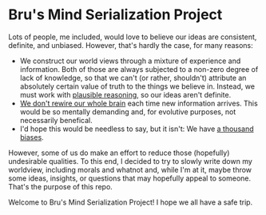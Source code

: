 # Bru's Mind Serialization Project

Lots of people, me included, would love to believe our ideas are consistent,
definite, and unbiased. However, that's hardly the case, for many reasons:
* We construct our world views through a mixture of experience and information.
  Both of those are always subjected to a non-zero degree of lack of knowledge,
  so that we can't (or rather, shouldn't) attribute an absolutely certain value
  of truth to the things we believe in.
  Instead, we must work with [plausible reasoning](
    https://www.youtube.com/watch?v=P6P1rjJuD_M
  ), so our ideas aren't definite.
* [We don't rewire our whole brain](
  https://www.youtube.com/watch?v=cFv5DvrLDCg
  ) each time new information arrives. This would be so mentally demanding and,
  for evolutive purposes, not necessarily benefical.
* I'd hope this would be needless to say, but it isn't:
  We have [a thousand biases](
  https://en.wikipedia.org/wiki/List_of_cognitive_biases
  ).

However, some of us do make an effort to reduce those (hopefully) undesirable
qualities. To this end, I decided to try to slowly write down my worldview,
including morals and whatnot and, while I'm at it, maybe throw some ideas,
insights, or questions that may hopefully appeal to someone. That's the purpose
of this repo.

Welcome to Bru's Mind Serialization Project! I hope we all have a safe trip.
